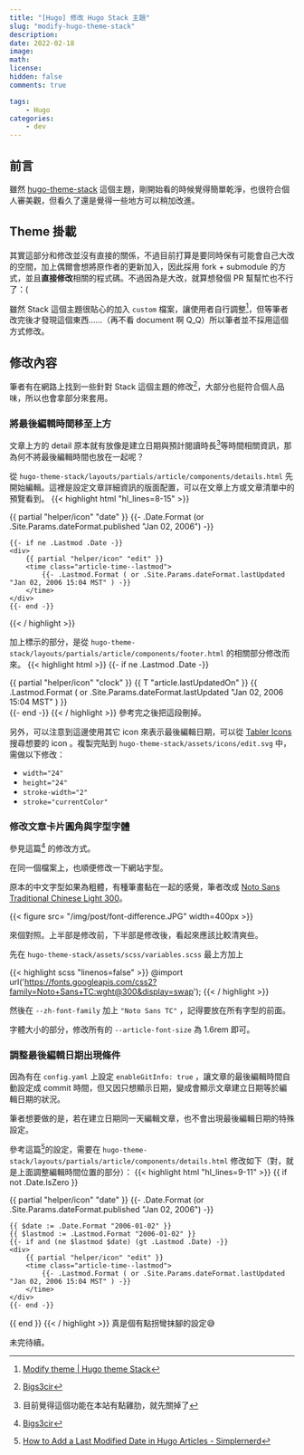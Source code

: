 ```yaml
---
title: "[Hugo] 修改 Hugo Stack 主題"
slug: "modify-hugo-theme-stack"
description:
date: 2022-02-18
image: 
math: 
license: 
hidden: false
comments: true

tags: 
    - Hugo
categories:
    - dev
---
```

## 前言
雖然 [hugo-theme-stack](https://github.com/CaiJimmy/hugo-theme-stack) 這個主題，剛開始看的時候覺得簡單乾淨，也很符合個人審美觀，但看久了還是覺得一些地方可以稍加改進。

## Theme 掛載
其實這部分和修改並沒有直接的關係，不過目前打算是要同時保有可能會自己大改的空間，加上偶爾會想將原作者的更新加入，因此採用 fork + submodule 的方式，並且**直接修改**相關的程式碼。不過因為是大改，就算想發個 PR 幫幫忙也不行了：(

雖然 Stack 這個主題很貼心的加入 `custom` 檔案，讓使用者自行調整[^1]，但等筆者改完後才發現這個東西……（再不看 document 啊 Q_Q）所以筆者並不採用這個方式修改。

## 修改內容
筆者有在網路上找到一些針對 Stack 這個主題的修改[^2]，大部分也挺符合個人品味，所以也會拿部分來套用。

### 將最後編輯時間移至上方
文章上方的 detail 原本就有放像是建立日期與預計閱讀時長[^3]等時間相關資訊，那為何不將最後編輯時間也放在一起呢？

從 `hugo-theme-stack/layouts/partials/article/components/details.html` 先開始編輯。這裡是設定文章詳細資訊的版面配置，可以在文章上方或文章清單中的預覽看到。
{{< highlight html "hl_lines=8-15" >}}
    <div>
        {{ partial "helper/icon" "date" }}
        <time class="article-time--published">
            {{- .Date.Format (or .Site.Params.dateFormat.published "Jan 02, 2006") -}}
        </time>
    </div>

    {{- if ne .Lastmod .Date -}}
    <div>
        {{ partial "helper/icon" "edit" }}
        <time class="article-time--lastmod">
            {{- .Lastmod.Format ( or .Site.Params.dateFormat.lastUpdated "Jan 02, 2006 15:04 MST" ) -}}
        </time>
    </div>
    {{- end -}}
{{< / highlight >}}

加上標示的部分，是從 `hugo-theme-stack/layouts/partials/article/components/footer.html` 的相關部分修改而來。
{{< highlight html >}}
{{- if ne .Lastmod .Date -}}
<section class="article-lastmod">
    {{ partial "helper/icon" "clock" }}
    <span>
        {{ T "article.lastUpdatedOn" }} {{ .Lastmod.Format ( or .Site.Params.dateFormat.lastUpdated "Jan 02, 2006 15:04 MST" ) }}
    </span>
</section>
{{- end -}}
{{< / highlight >}}
參考完之後把這段刪掉。

另外，可以注意到這邊使用其它 icon 來表示最後編輯日期，可以從 [Tabler Icons](https://tablericons.com/) 搜尋想要的 icon 。複製完貼到 `hugo-theme-stack/assets/icons/edit.svg` 中，需做以下修改：
- `width="24"`
- `height="24"`
- `stroke-width="2"`
- `stroke="currentColor"`

### 修改文章卡片圓角與字型字體
參見這篇[^2] 的修改方式。

在同一個檔案上，也順便修改一下網站字型。

原本的中文字型如果為粗體，有種筆畫黏在一起的感覺，筆者改成 [Noto Sans Traditional Chinese Light 300](https://fonts.google.com/noto/specimen/Noto+Sans+TC?subset=chinese-traditional)。

{{< figure src= "/img/post/font-difference.JPG" width=400px >}}

來個對照。上半部是修改前，下半部是修改後，看起來應該比較清爽些。

先在 `hugo-theme-stack/assets/scss/variables.scss` 最上方加上

{{< highlight scss "linenos=false" >}}
@import url('https://fonts.googleapis.com/css2?family=Noto+Sans+TC:wght@300&display=swap');
{{< / highlight >}}

然後在 `--zh-font-family` 加上 `"Noto Sans TC"` ，記得要放在所有字型的前面。

字體大小的部分，修改所有的 `--article-font-size` 為 1.6rem 即可。

### 調整最後編輯日期出現條件
因為有在 `config.yaml` 上設定 `enableGitInfo: true` ，讓文章的最後編輯時間自動設定成 commit 時間，但又因只想顯示日期，變成會顯示文章建立日期等於編輯日期的狀況。

筆者想要做的是，若在建立日期同一天編輯文章，也不會出現最後編輯日期的特殊設定。

參考這篇[^4]的設定，需要在 `hugo-theme-stack/layouts/partials/article/components/details.html` 修改如下（對，就是上面調整編輯時間位置的部分）：
{{< highlight html "hl_lines=9-11" >}}
{{ if not .Date.IsZero }}
    <div>
        {{ partial "helper/icon" "date" }}
        <time class="article-time--published">
            {{- .Date.Format (or .Site.Params.dateFormat.published "Jan 02, 2006") -}}
        </time>
    </div>

    {{ $date := .Date.Format "2006-01-02" }}
    {{ $lastmod := .Lastmod.Format "2006-01-02" }}
    {{- if and (ne $lastmod $date) (gt .Lastmod .Date) -}}
    <div>
        {{ partial "helper/icon" "edit" }}
        <time class="article-time--lastmod">
            {{- .Lastmod.Format ( or .Site.Params.dateFormat.lastUpdated "Jan 02, 2006 15:04 MST" ) -}}
        </time>
    </div>
    {{- end -}}
{{ end }}
{{< / highlight >}}
真是個有點拐彎抹腳的設定😅


未完待續。

[^1]: [Modify theme | Hugo theme Stack](https://docs.stack.jimmycai.com/modify-theme/)
[^2]: [Bigs3cir](https://www.bigs3.com/)
[^3]: 目前覺得這個功能在本站有點雞肋，就先關掉了
[^4]: [How to Add a Last Modified Date in Hugo Articles - Simplernerd](https://simplernerd.com/hugo-last-modified-date/)
